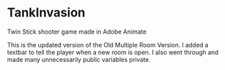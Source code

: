 # TankInvasion
Twin Stick shooter game made in Adobe Animate


This is the updated version of the Old Multiple Room Version. I added a textbar to tell the player when a new room is open. I also went through and made many unnecessarily public variables private.
